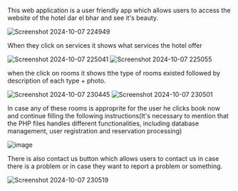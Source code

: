 This web application is a user friendly app which allows users to access the website of the hotel dar el bhar  and see it's beauty.

![Screenshot 2024-10-07 224949](https://github.com/user-attachments/assets/ecc51508-1087-41b6-9458-3aaf391146ae)


When they click on services it shows what services the hotel offer

![Screenshot 2024-10-07 225041](https://github.com/user-attachments/assets/c94c65f1-9b1f-44e2-8f2b-e407ed3ff176)
![Screenshot 2024-10-07 225055](https://github.com/user-attachments/assets/a57fddb7-db26-4bd8-ab6a-c0e969d7d305)


when the click on rooms it shows tthe type of rooms existed followed by description of each type + photo.

![Screenshot 2024-10-07 230445](https://github.com/user-attachments/assets/35ddb920-fc46-46a9-9fad-14ec72dfcc31) 
![Screenshot 2024-10-07 230501](https://github.com/user-attachments/assets/4acf6428-2a14-4c56-86f0-bf36a92d66ea) 

In case any of these rooms is approprite for the user he clicks book now and continue filling the following instructions(It's necessary to mention that the PHP files  handles different functionalities, including database management, user registration and reservation processing)

![image](https://github.com/user-attachments/assets/9d3db452-94d7-4ba1-9096-ed0712ef7e31)



 There is also contact us button which allows users to contact us in case there is a problem or in case they want to report a problem or something.
 
 ![Screenshot 2024-10-07 230519](https://github.com/user-attachments/assets/bebdc8d2-97ec-42d2-8ef0-3ded8799dc42)

